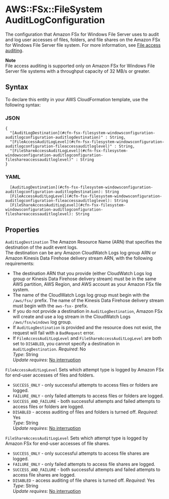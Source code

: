 # AWS::FSx::FileSystem AuditLogConfiguration<a name="aws-properties-fsx-filesystem-windowsconfiguration-auditlogconfiguration"></a>

The configuration that Amazon FSx for Windows File Server uses to audit and log user accesses of files, folders, and file shares on the Amazon FSx for Windows File Server file system\. For more information, see [ File access auditing](https://docs.aws.amazon.com/fsx/latest/WindowsGuide/file-access-auditing.html)\.

**Note**  
File access auditing is supported only on Amazon FSx for Windows File Server file systems with a throughput capacity of 32 MB/s or greater\.

## Syntax<a name="aws-properties-fsx-filesystem-windowsconfiguration-auditlogconfiguration-syntax"></a>

To declare this entity in your AWS CloudFormation template, use the following syntax:

### JSON<a name="aws-properties-fsx-filesystem-windowsconfiguration-auditlogconfiguration-syntax.json"></a>

```
{
  "[AuditLogDestination](#cfn-fsx-filesystem-windowsconfiguration-auditlogconfiguration-auditlogdestination)" : String,
  "[FileAccessAuditLogLevel](#cfn-fsx-filesystem-windowsconfiguration-auditlogconfiguration-fileaccessauditloglevel)" : String,
  "[FileShareAccessAuditLogLevel](#cfn-fsx-filesystem-windowsconfiguration-auditlogconfiguration-fileshareaccessauditloglevel)" : String
}
```

### YAML<a name="aws-properties-fsx-filesystem-windowsconfiguration-auditlogconfiguration-syntax.yaml"></a>

```
  [AuditLogDestination](#cfn-fsx-filesystem-windowsconfiguration-auditlogconfiguration-auditlogdestination): String
  [FileAccessAuditLogLevel](#cfn-fsx-filesystem-windowsconfiguration-auditlogconfiguration-fileaccessauditloglevel): String
  [FileShareAccessAuditLogLevel](#cfn-fsx-filesystem-windowsconfiguration-auditlogconfiguration-fileshareaccessauditloglevel): String
```

## Properties<a name="aws-properties-fsx-filesystem-windowsconfiguration-auditlogconfiguration-properties"></a>

`AuditLogDestination`  <a name="cfn-fsx-filesystem-windowsconfiguration-auditlogconfiguration-auditlogdestination"></a>
The Amazon Resource Name \(ARN\) that specifies the destination of the audit event logs\.  
The destination can be any Amazon CloudWatch Logs log group ARN or Amazon Kinesis Data Firehose delivery stream ARN, with the following requirements:  
+ The destination ARN that you provide \(either CloudWatch Logs log group or Kinesis Data Firehose delivery stream\) must be in the same AWS partition, AWS Region, and AWS account as your Amazon FSx file system\.
+ The name of the CloudWatch Logs log group must begin with the `/aws/fsx/` prefix\. The name of the Kinesis Data Firehose delivery stream must begin with the `aws-fsx-` prefix\.
+ If you do not provide a destination in `AuditLogDestination`, Amazon FSx will create and use a log stream in the CloudWatch Logs `/aws/fsx/windows` log group\.
+ If `AuditLogDestination` is provided and the resource does not exist, the request will fail with a `BadRequest` error\.
+ If `FileAccessAuditLogLevel` and `FileShareAccessAuditLogLevel` are both set to `DISABLED`, you cannot specify a destination in `AuditLogDestination`\.
*Required*: No  
*Type*: String  
*Update requires*: [No interruption](https://docs.aws.amazon.com/AWSCloudFormation/latest/UserGuide/using-cfn-updating-stacks-update-behaviors.html#update-no-interrupt)

`FileAccessAuditLogLevel`  <a name="cfn-fsx-filesystem-windowsconfiguration-auditlogconfiguration-fileaccessauditloglevel"></a>
Sets which attempt type is logged by Amazon FSx for end\-user accesses of files and folders\.  
+ `SUCCESS_ONLY` \- only successful attempts to access files or folders are logged\.
+ `FAILURE_ONLY` \- only failed attempts to access files or folders are logged\.
+ `SUCCESS_AND_FAILURE` \- both successful attempts and failed attempts to access files or folders are logged\.
+ `DISABLED` \- access auditing of files and folders is turned off\.
*Required*: Yes  
*Type*: String  
*Update requires*: [No interruption](https://docs.aws.amazon.com/AWSCloudFormation/latest/UserGuide/using-cfn-updating-stacks-update-behaviors.html#update-no-interrupt)

`FileShareAccessAuditLogLevel`  <a name="cfn-fsx-filesystem-windowsconfiguration-auditlogconfiguration-fileshareaccessauditloglevel"></a>
Sets which attempt type is logged by Amazon FSx for end\-user accesses of file shares\.  
+ `SUCCESS_ONLY` \- only successful attempts to access file shares are logged\.
+ `FAILURE_ONLY` \- only failed attempts to access file shares are logged\.
+ `SUCCESS_AND_FAILURE` \- both successful attempts and failed attempts to access file shares are logged\.
+ `DISABLED` \- access auditing of file shares is turned off\.
*Required*: Yes  
*Type*: String  
*Update requires*: [No interruption](https://docs.aws.amazon.com/AWSCloudFormation/latest/UserGuide/using-cfn-updating-stacks-update-behaviors.html#update-no-interrupt)